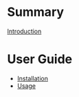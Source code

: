 # Summary

[Introduction](README.md)

# User Guide

- [Installation](installation.md)
- [Usage](usage.md)